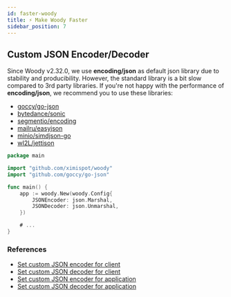 ```yaml
---
id: faster-woody
title: ⚡ Make Woody Faster
sidebar_position: 7
---
```


## Custom JSON Encoder/Decoder
Since Woody v2.32.0, we use **encoding/json** as default json library due to stability and producibility. However, the standard library is a bit slow compared to 3rd party libraries. If you're not happy with the performance of **encoding/json**, we recommend you to use these libraries:
- [goccy/go-json](https://github.com/goccy/go-json)
- [bytedance/sonic](https://github.com/bytedance/sonic)
- [segmentio/encoding](https://github.com/segmentio/encoding)
- [mailru/easyjson](https://github.com/mailru/easyjson)
- [minio/simdjson-go](https://github.com/minio/simdjson-go)
- [wI2L/jettison](https://github.com/wI2L/jettison)

```go title="Example"
package main

import "github.com/ximispot/woody"
import "github.com/goccy/go-json"

func main() {
	app := woody.New(woody.Config{
		JSONEncoder: json.Marshal,
		JSONDecoder: json.Unmarshal,
	})

	# ...
}
```

### References
- [Set custom JSON encoder for client](../api/client.md#jsonencoder)
- [Set custom JSON decoder for client](../api/client.md#jsondecoder)
- [Set custom JSON encoder for application](../api/woody.md#config)
- [Set custom JSON decoder for application](../api/woody.md#config)